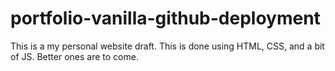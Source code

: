 # portfolio-vanilla-github-deployment
 
 This is a my personal website draft. This is done using HTML, CSS, and a bit of JS. Better ones are to come.
